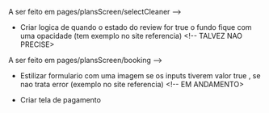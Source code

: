 A ser feito em pages/plansScreen/selectCleaner -->

- Criar logica de quando o estado do review for true o fundo fique com uma opacidade (tem exemplo no site referencia) <!-- TALVEZ NAO PRECISE>

A ser feito em pages/plansScreen/booking -->

- Estilizar formulario com uma imagem se os inputs tiverem valor true , se nao trata error (exemplo no site referencia) <!-- EM ANDAMENTO>

- Criar tela de pagamento 
